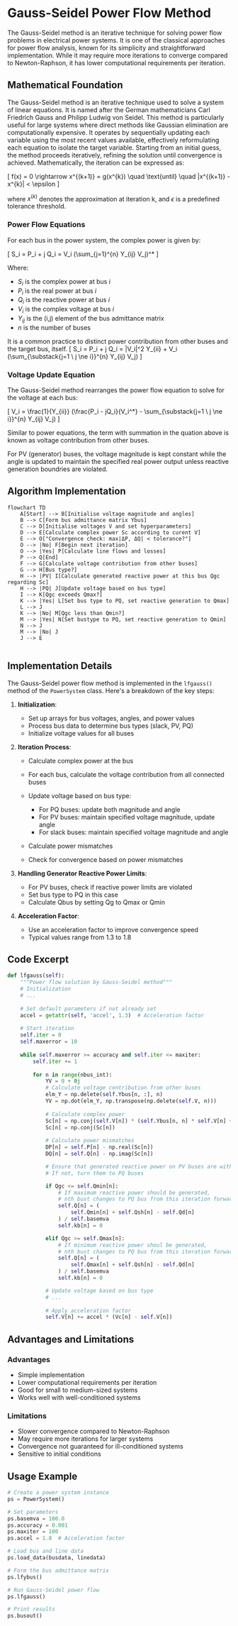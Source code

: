 # Gauss-Seidel Power Flow Method

The Gauss-Seidel method is an iterative technique for solving power flow problems in electrical power systems. It is one of the classical approaches for power flow analysis, known for its simplicity and straightforward implementation. While it may require more iterations to converge compared to Newton-Raphson, it has lower computational requirements per iteration.

## Mathematical Foundation

The Gauss-Seidel method is an iterative technique used to solve a system of linear equations. It is named after the German mathematicians Carl Friedrich Gauss and Philipp Ludwig von Seidel. This method is particularly useful for large systems where direct methods like Gaussian elimination are computationally expensive. It operates by sequentially updating each variable using the most recent values available, effectively reformulating each equation to isolate the target variable. Starting from an initial guess, the method proceeds iteratively, refining the solution until convergence is achieved.
Mathematically, the iteration can be expressed as:

\[
f(x) = 0 \rightarrow x^{(k+1)} = g(x^{k}) \quad \text{until} \quad |x^{(k+1)} - x^{k}| < \epsilon
\]

where $x^{(k)}$ denotes the approximation at iteration k, and $\epsilon$ is a predefined tolerance threshold.

### Power Flow Equations

For each bus in the power system, the complex power is given by:

\[
S_i = P_i + j Q_i = V_i  (\sum_{j=1}^{n} Y_{ij} V_j)^*
\]

Where:
- $S_i$ is the complex power at bus $i$
- $P_i$ is the real power at bus $i$
- $Q_i$ is the reactive power at bus $i$
- $V_i$ is the complex voltage at bus $i$
- $Y_{ij}$ is the (i,j) element of the bus admittance matrix
- $n$ is the number of buses

It is a common practice to distinct power contribution from other buses and the target bus, itself.
\[
S_i = P_i + j Q_i = |V_i|^2 Y_{ii} + V_i (\sum_{\substack{j=1 \\ j \ne i}}^{n} Y_{ij} V_j)
\]

### Voltage Update Equation

The Gauss-Seidel method rearranges the power flow equation to solve for the voltage at each bus:

\[
V_i = \frac{1}{Y_{ii}} (\frac{P_i - jQ_i}{V_i^*} - \sum_{\substack{j=1 \\ j \ne i}}^{n} Y_{ij} V_j)
\]

Similar to power equations, the term with summation in the quation above is known as voltage contribution from other buses.


For PV (generator) buses, the voltage magnitude is kept constant while the angle is updated to maintain the specified real power output unless reactive generation boundries are violated.

## Algorithm Implementation


```mermaid
flowchart TD
    A[Start] --> B[Initialise voltage magnitude and angles]
    B --> C[Form bus admittance matrix Ybus]
    C --> D[Initialise voltages V and set hyperparameters]
    D --> E[Calculate complex power Sc according to curent V]
    E --> O["Convergence check: max|ΔP, ΔQ| < tolerance?"]
    O --> |No| F[Begin next iteration]
    O --> |Yes| P[Calculate line flows and losses]
    P --> Q[End]
    F --> G[Calculate voltage contribution from other buses]
    G --> H[Bus type?]
    H --> |PV| I[Calculate generated reactive power at this bus Qgc regarding Sc]
    H --> |PQ| J[Update voltage based on bus type]
    I --> K[Qgc exceeds Qmax?]
    K --> |Yes| L[Set bus type to PQ, set reactive generation to Qmax]
    L --> J
    K --> |No| M[Qgc less than Qmin?]
    M --> |Yes| N[Set bustype to PQ, set reactive generation to Qmin]
    N --> J
    M --> |No| J
    J --> E


```

<!-- ![Gauss-Seidel Power Flow Method](./flow_gauss_seidel.png) -->

## Implementation Details

The Gauss-Seidel power flow method is implemented in the `lfgauss()` method of the `PowerSystem` class. Here's a breakdown of the key steps:

1. **Initialization**:
   - Set up arrays for bus voltages, angles, and power values
   - Process bus data to determine bus types (slack, PV, PQ)
   - Initialize voltage values for all buses

2. **Iteration Process**:
    - Calculate complex power at the bus
    
    - For each bus, calculate the voltage contribution from all connected buses
    - Update voltage based on bus type:
        - For PQ buses: update both magnitude and angle
        - For PV buses: maintain specified voltage magnitude, update angle
        - For slack buses: maintain specified voltage magnitude and angle
    - Calculate power mismatches
    - Check for convergence based on power mismatches

3. **Handling Generator Reactive Power Limits**:
   - For PV buses, check if reactive power limits are violated
   - Set bus type to PQ in this case
   - Calculate Qbus by setting Qg to Qmax or Qmin 

4. **Acceleration Factor**:
   - Use an acceleration factor to improve convergence speed
   - Typical values range from 1.3 to 1.8

## Code Excerpt

```python
def lfgauss(self):
    """Power flow solution by Gauss-Seidel method"""
    # Initialization
    # ...
    
    # Set default parameters if not already set
    accel = getattr(self, 'accel', 1.3)  # Acceleration factor
    
    # Start iteration
    self.iter = 0
    self.maxerror = 10
    
    while self.maxerror >= accuracy and self.iter <= maxiter:
        self.iter += 1
        
        for n in range(nbus_int):
            YV = 0 + 0j
            # Calculate voltage contribution from other buses
            elm_Y = np.delete(self.Ybus[n, :], n)
            YV = np.dot(elm_Y, np.transpose(np.delete(self.V, n)))
            
            # Calculate complex power
            Sc[n] = np.conj(self.V[n]) * (self.Ybus[n, n] * self.V[n] + YV)
            Sc[n] = np.conj(Sc[n])
            
            # Calculate power mismatches
            DP[n] = self.P[n] - np.real(Sc[n])
            DQ[n] = self.Q[n] - np.imag(Sc[n])

            # Ensure that generated reactive power on PV buses are within the limits
            # If not, turn them to PQ buses

            if Qgc <= self.Qmin[n]:
                # If maximum reactive power should be generated,
                # nth bust changes to PQ bus from this iteration forward
                self.Q[n] = (
                    self.Qmin[n] + self.Qsh[n] - self.Qd[n]
                ) / self.basemva
                self.kb[n] = 0

            elif Qgc >= self.Qmax[n]:
                # If minimum reactive power shoul be generated,
                # nth bust changes to PQ bus from this iteration forward
                self.Q[n] = (
                    self.Qmax[n] + self.Qsh[n] - self.Qd[n]
                ) / self.basemva
                self.kb[n] = 0

            # Update voltage based on bus type
            # ...
            
            # Apply acceleration factor
            self.V[n] += accel * (Vc[n] - self.V[n])
```

## Advantages and Limitations

### Advantages
- Simple implementation
- Lower computational requirements per iteration
- Good for small to medium-sized systems
- Works well with well-conditioned systems

### Limitations
- Slower convergence compared to Newton-Raphson
- May require more iterations for larger systems
- Convergence not guaranteed for ill-conditioned systems
- Sensitive to initial conditions

## Usage Example

```python
# Create a power system instance
ps = PowerSystem()

# Set parameters
ps.basemva = 100.0
ps.accuracy = 0.001
ps.maxiter = 100
ps.accel = 1.8  # Acceleration factor

# Load bus and line data
ps.load_data(busdata, linedata)

# Form the bus admittance matrix
ps.lfybus()

# Run Gauss-Seidel power flow
ps.lfgauss()

# Print results
ps.busout()
```

